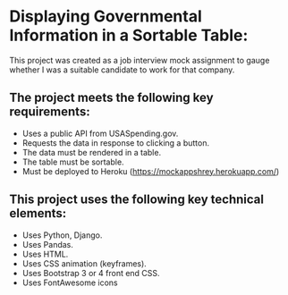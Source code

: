 # Displaying Governmental Information in a Sortable Table:

This project was created as a job interview mock assignment to gauge whether I was a suitable candidate to work for that company. 
  
  
  
## The project meets the following key requirements:
- Uses a public API from USASpending.gov.
- Requests the data in response to clicking a button.
- The data must be rendered in a table.
- The table must be sortable.
- Must be deployed to Heroku (https://mockappshrey.herokuapp.com/)  
  
  
## This project uses the following key technical elements:
- Uses Python, Django.
- Uses Pandas. 
- Uses HTML.
- Uses CSS animation (keyframes).
- Uses Bootstrap 3 or 4 front end CSS.
- Uses FontAwesome icons


